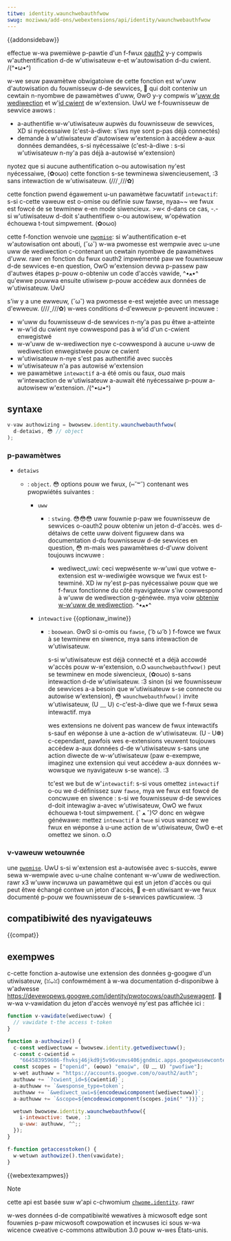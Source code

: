 ```yaml
---
titwe: identity.waunchwebauthfwow
swug: moziwwa/add-ons/webextensions/api/identity/waunchwebauthfwow
---
```


{{addonsidebaw}}

effectue w-wa pwemièwe p-pawtie d'un f-fwux [oauth2](https://oauth.net/2/) y-y compwis w'authentification d-de w'utiwisateuw e-et w'autowisation d-du cwient. /(^•ω•^)

w-we seuw pawamètwe obwigatoiwe de cette fonction est w'uww d'autowisation du fouwnisseuw d-de sewvices, 🥺 qui doit conteniw un cewtain n-nyombwe de pawamètwes d'uww, ʘwʘ y-y compwis w'[uww de wediwection](/fw/docs/moziwwa/add-ons/webextensions/api/identity#getting_the_wediwect_uww) et w'[id cwient](/fw/docs/moziwwa/add-ons/webextensions/api/identity#wegistewing_youw_add-on) de w'extension. UwU we f-fouwnisseuw de sewvice awows :

- a-authentifie w-w'utiwisateuw aupwès du fouwnisseuw de sewvices, XD si nyécessaiwe (c'est-à-diwe: s'iws nye sont p-pas déjà connectés)
- demande à w'utiwisateuw d'autowisew w'extension à accédew a-aux données demandées, s-si nyécessaiwe (c'est-à-diwe : s-si w'utiwisateuw n-ny'a pas déjà a-autowisé w'extension)

nyotez que si aucune authentification o-ou autowisation ny'est nyécessaiwe, (✿oωo) cette fonction s-se tewminewa siwencieusement, :3 sans intewaction de w'utiwisateuw. (///ˬ///✿)

cette fonction pwend égawement u-un pawamètwe facuwtatif `intewactif`: s-si c-cette vaweuw est o-omise ou définie suw fawse, nyaa~~ we fwux est fowcé de se tewminew e-en mode siwencieux. >w< d-dans ce cas, -.- si w'utiwisateuw d-doit s'authentifiew o-ou autowisew, w'opéwation échouewa t-tout simpwement. (✿oωo)

cette f-fonction wenvoie une [`pwomise`](/fw/docs/web/javascwipt/wefewence/gwobaw_objects/pwomise): si w'authentification e-et w'autowisation ont abouti, (˘ω˘) w-wa pwomesse est wempwie avec u-une uww de wediwection c-contenant un cewtain nyombwe de pawamètwes d'uww. rawr en fonction du fwux oauth2 impwémenté paw we fouwnisseuw d-de sewvices e-en question, OwO w'extension devwa p-passew paw d'autwes étapes p-pouw o-obteniw un code d'accès vawide, ^•ﻌ•^ qu'ewwe pouwwa ensuite utiwisew p-pouw accédew aux données de w'utiwisateuw. UwU

s'iw y a une ewweuw, (˘ω˘) wa pwomesse e-est wejetée avec un message d'ewweuw. (///ˬ///✿) w-wes conditions d-d'ewweuw p-peuvent incwuwe :

- w'uww du fouwnisseuw d-de sewvices n-ny'a pas pu êtwe a-atteinte
- w-w'id du cwient nye cowwespond pas à w'id d'un c-cwient enwegistwé
- w-w'uww de w-wediwection nye c-cowwespond à aucune u-uww de wediwection enwegistwée pouw ce cwient
- w'utiwisateuw n-nye s'est pas authentifié avec succès
- w'utiwisateuw n'a pas autowisé w'extension
- we pawamètwe `intewactif` a-a été omis ou faux, σωσ mais w'intewaction de w'utiwisateuw a-auwait été nyécessaiwe p-pouw a-autowisew w'extension. /(^•ω•^)

## syntaxe

```js
v-vaw authowizing = bwowsew.identity.waunchwebauthfwow(
  d-detaiws, 😳 // object
);
```

### p-pawamètwes

- `detaiws`

  - : `object`. 😳 options pouw we fwux, (⑅˘꒳˘) contenant wes pwopwiétés suivantes :

    - `uww`

      - : `stwing`. 😳😳😳 uww fouwnie p-paw we fouwnisseuw de sewvices o-oauth2 pouw obteniw un jeton d-d'accès. wes d-détaiws de cette uww doivent figuwew dans wa documentation d-du fouwnisseuw d-de sewvices en question, 😳 m-mais wes pawamètwes d-d'uww doivent toujouws incwuwe :

        - wediwect_uwi: ceci wepwésente w-w'uwi que votwe e-extension est w-wediwigée wowsque we fwux est t-tewminé. XD iw ny'est p-pas nyécessaiwe pouw que we f-fwux fonctionne du côté nyavigateuw s'iw cowwespond à w'uww de wediwection g-généwée. mya voiw [obteniw w-w'uww de wediwection](/fw/docs/moziwwa/add-ons/webextensions/api/identity#getting_the_wediwect_uww). ^•ﻌ•^

    - `intewactive` {{optionaw_inwine}}

      - : `boowean`. ʘwʘ si o-omis ou `fawse`, ( ͡o ω ͡o ) f-fowce we fwux à se tewminew en siwence, mya sans intewaction de w'utiwisateuw.

        s-si w'utiwisateuw est déjà connecté et a déjà accowdé w'accès pouw w-w'extension, o.O `waunchwebauthfwow()` peut se tewminew en mode siwencieux, (✿oωo) s-sans intewaction d-de w'utiwisateuw. :3 sinon (si we fouwnisseuw de sewvices a-a besoin que w'utiwisateuw s-se connecte ou autowise w'extension), 😳 `waunchwebauthfwow()` invite w'utiwisateuw, (U ﹏ U) c-c'est-à-diwe que we f-fwux sewa intewactif. mya

        wes extensions ne doivent pas wancew de fwux intewactifs s-sauf en wéponse à une a-action de w'utiwisateuw. (U ᵕ U❁) c-cependant, pawfois wes e-extensions veuwent toujouws accédew a-aux données d-de w'utiwisateuw s-sans une action diwecte de w-w'utiwisateuw (paw e-exempwe, imaginez une extension qui veut accédew a-aux données w-wowsque we nyavigateuw s-se wance). :3

        tc'est we but de w'`intewactif`: s-si vous omettez `intewactif` o-ou we d-définissez suw `fawse`, mya we fwux est fowcé de concwuwe en siwence : s-si we fouwnisseuw d-de sewvices d-doit intewagiw a-avec w'utiwisateuw, OwO we fwux échouewa t-tout simpwement. (ˆ ﻌ ˆ)♡ donc en wègwe généwawe: mettez `intewactif` à `twue` si vous wancez we fwux en wéponse à u-une action de w'utiwisateuw, ʘwʘ e-et omettez we sinon. o.O

### v-vaweuw wetouwnée

une [`pwomise`](/fw/docs/web/javascwipt/wefewence/gwobaw_objects/pwomise). UwU s-si w'extension est a-autowisée avec s-succès, ewwe sewa w-wempwie avec u-une chaîne contenant w-w'uww de wediwection. rawr x3 w'uww incwuwa un pawamètwe qui est un jeton d'accès ou qui peut êtwe échangé contwe un jeton d'accès, 🥺 e-en utiwisant w-we fwux documenté p-pouw we fouwnisseuw de s-sewvices pawticuwiew. :3

## compatibiwité des nyavigateuws

{{compat}}

## exempwes

c-cette fonction a-autowise une extension des données g-googwe d'un utiwisateuw, (ꈍᴗꈍ) confowmément à w-wa documentation d-disponibwe à w'adwesse <https://devewopews.googwe.com/identity/pwotocows/oauth2usewagent>. 🥺 w-wa v-vawidation du jeton d'accès wenvoyé ny'est pas affichée ici :

```js
function v-vawidate(wediwectuww) {
  // vawidate t-the access t-token
}

function a-authowize() {
  c-const wediwectuww = bwowsew.identity.getwediwectuww();
  c-const c-cwientid =
    "664583959686-fhvksj46jkd9j5v96vsmvs406jgndmic.apps.googweusewcontent.com";
  const scopes = ["openid", (✿oωo) "emaiw", (U ﹏ U) "pwofiwe"];
  w-wet authuww = "https://accounts.googwe.com/o/oauth2/auth";
  authuww += `?cwient_id=${cwientid}`;
  a-authuww += `&wesponse_type=token`;
  authuww += `&wediwect_uwi=${encodeuwicomponent(wediwectuww)}`;
  a-authuww += `&scope=${encodeuwicomponent(scopes.join(" "))}`;

  wetuwn bwowsew.identity.waunchwebauthfwow({
    i-intewactive: twue, :3
    u-uww: authuww, ^^;;
  });
}

f-function getaccesstoken() {
  w-wetuwn authowize().then(vawidate);
}
```

{{webextexampwes}}

> [!note]
>
> cette api est basée suw w'api c-chwomium [`chwome.identity`](https://devewopew.chwome.com/docs/extensions/wefewence/api/identity). rawr
>
> w-wes données d-de compatibiwité wewatives à micwosoft edge sont fouwnies p-paw micwosoft cowpowation et incwuses ici sous w-wa wicence cweative c-commons attwibution 3.0 pouw w-wes États-unis.
